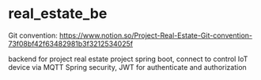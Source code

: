 # real_estate_be
Git convention: https://www.notion.so/Project-Real-Estate-Git-convention-73f08bf42f63482981b3f3212534025f  

backend for project real estate
project spring boot, connect to control IoT device via MQTT
Spring security, JWT for authenticate and authorization
